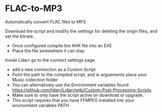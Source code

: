 # FLAC-to-MP3
Automatically convert FLAC files to MP3

Download the script and modify the settings for deleting the origin files, and set the bitrate.
* Once configured compile the AHK file into an EXE
* Place the file somewhere it can stay

Inside Lidarr go to the connect settings page
* add a new connection as a Custom Script
* Point the path to the compiled script, and in arguements place your Music collection folder
* You can alternatively use the Environment variables found https://github.com/lidarr/Lidarr/wiki/Custom-Post-Processing-Scripts
* Make sure to only have the script active on download or upgrade.
* This script requires that you have FFMPEG installed into your environment variables PATH
